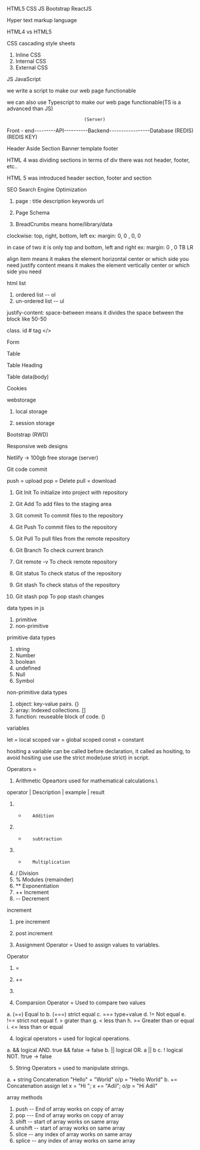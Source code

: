 HTML5
CSS
JS
Bootstrap
ReactJS

Hyper text markup language 

HTML4 vs HTML5

CSS
cascading style sheets
1. Inline CSS
2. Internal CSS
3. External CSS

JS
JavaScript

we write a script to make our web page functionable

we can also use Typescript to make our web page functionable(TS is a advanced than JS)

                                 (Server)
Front - end---------API----------Backend-----------------Database
                    (REDIS)
                    (REDIS KEY)










Header
Aside
Section
Banner
template
footer

HTML 4 was dividing sections in terms of div 
there was not header, footer, etc..

HTML 5 was introduced header section, footer and section

SEO
Search Engine Optimization

1. page :
title
description
keywords
url

2. Page Schema

3. BreadCrumbs means home/library/data

clockwise: top, right, bottom, left
ex: margin: 0,   0 ,    0,     0

in case of two
it is only top and bottom, left and right
ex: margin: 0 , 0
            TB  LR

align item means it makes the element horizontal center or which side you need
justify content means it makes the element vertically center or which side you need

html list
1. ordered list -- ol
2. un-ordered list -- ul

justify-content: space-between means it divides the space between the block like 50-50

class.
id #
tag </>

Form

Table

Table Heading 

Table data(body)

Cookies

webstorage

1. local storage

2. session storage

Bootstrap (RWD)

Responsive web designs

Netlify -> 100gb free storage (server)

Git code commit

push = upload
pop = Delete
pull = download

1. Git Init
To initialize into project with repository

2. Git Add
To add files to the staging area

3. Git commit 
To commit files to the repository

4. Git Push
To commit files to the repository

5. Git Pull
To pull files from the remote repository

6. Git Branch
To check current branch

7. Git remote -v
To check remote repository

8. Git status
To check status of the repository

9. Git stash
To check status of the repository

10. Git stash pop
To pop stash changes

data types in js
1. primitive
2. non-primitive

primitive data types
1. string
2. Number
3. boolean
4. undefined
5. Null
6. Symbol

non-primitive data types
1. object: key-value pairs. {}
2. array: Indexed collections. []
3. function: reuseable block of code. ()

variables

let = local scoped
var = global scoped
const = constant

hositing
a variable can be called before declaration, it called as hositing, to avoid hositing use use the strict mode(use strict) in script.

Operators = 

1. Arithmetic Opeartors used for mathematical calculations.\

operator | Description            | example              | result
1. +        Addition
2. -        subtraction
3. *        Multiplication
4. /        Division
5. %        Modules (remainder)
7. **       Exponentiation
8. ++       Increment
9. --       Decrement

increment
1. pre increment
2. post increment

2. Assignment Operator = Used to assign values to variables.

Operator
1. =
2. +=
3. 

3. Comparsion Operator = Used to compare two values

a. (==)    Equal to
b. (===)   strict equal
c. ===     type+value
d. !=      Not equal
e. !==     strict not equal
f. >       grater than
g. <       less than
h. >=      Greater than or equal
i. <=      less than or equal

4. logical operators = used for logical operations.

a. &&      logical AND. true && false -> false
b. ||      logical OR.  a || b
c. !       logical NOT. !true -> false

5. String Operators = used to manipulate strings.

a. +       string Concatenation     "Hello" + "World"               o/p = "Hello World"
b. +=      Concatenation assign     let x = "Hi "; x += "Adil";     o/p = "Hi Adil"

array methods
1. push -- End of array works on copy of array
2. pop --- End of array works on copy of array
3. shift -- start of array works on same array
4. unshift -- start of array works on same array
5. slice -- any index of array works on same array
6. splice -- any index of array works on same array

